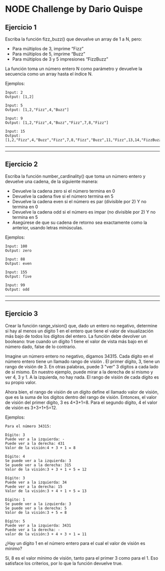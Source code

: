 # NODE Challenge by Dario Quispe

## Ejercicio 1

Escriba la función fizz_buzz() que devuelve un array de 1 a N, pero:

- Para múltiplos de 3, imprime “Fizz”
- Para múltiplos de 5, imprime “Buzz”
- Para múltiplos de 3 y 5 impresiones “FizzBuzz”

La función toma un número entero N como parámetro y devuelve la secuencia como un array hasta el índice N.

Ejemplos:

```
Input: 2
Output: [1,2]

Input: 5
Output: [1,2,"Fizz",4,"Buzz"]

Input: 9
Output: [1,2,"Fizz",4,"Buzz","Fizz",7,8,"Fizz"]

Input: 15
Output: [1,2,"Fizz",4,"Buzz","Fizz",7,8,"Fizz","Buzz",11,"Fizz",13,14,"FizzBuzz"]
```

---

---

## Ejercicio 2

Escriba la función number_cardinality() que toma un número entero y devuelve una cadena, de la siguiente manera:

- Devuelve la cadena zero si el número termina en 0
- Devuelve la cadena five si el número termina en 5
- Devuelve la cadena even si el número es par (divisible por 2) Y no termina en 0
- Devuelve la cadena odd si el número es impar (no divisible por 2) Y no termina en 5
- Asegúrese de que su cadena de retorno sea exactamente como la anterior, usando letras minúsculas.

Ejemplos:

```
Input: 100
Output: zero

Input: 88
Output: even

Input: 155
Output: five

Input: 99
Output: odd
```

---

---

## Ejercicio 3

Crear la función range_vision() que, dado un entero no negativo, determine si hay al menos un dígito 1 en el entero que tiene el valor de visualización más bajo de todos los dígitos del entero. La función debe devolver un booleano: true cuando un dígito 1 tiene el valor de vista más bajo en el número dado, false de lo contrario.

Imagine un número entero no negativo, digamos 34315. Cada dígito en el número entero tiene un llamado rango de visión . El primer dígito, 3, tiene un rango de visión de 3. En otras palabras, puede 3 "ver" 3 dígitos a cada lado de sí mismo. En nuestro ejemplo, puede mirar a la derecha de sí mismo y ver 4, 3 y 1. A la izquierda, no hay nada. El rango de visión de cada dígito es su propio valor.

Ahora bien, el rango de visión de un dígito define el llamado valor de visión, que es la suma de los dígitos dentro del rango de visión. Entonces, el valor de visión del primer dígito, 3 es 4+3+1=8. Para el segundo dígito, 4 el valor de visión es 3+3+1+5=12.

Ejemplos:

```
Para el número 34315:

Dígito: 3
Puede ver a la izquierda: -
Puede ver a la derecha: 431
Valor de la visión:4 + 3 + 1 = 8

Dígito: 4
Se puede ver a la izquierda: 3
Se puede ver a la derecha: 315
Valor de la visión:3 + 3 + 1 + 5 = 12

Dígito: 3
Puede ver a la izquierda: 34
Puede ver a la derecha: 15
Valor de la visión:3 + 4 + 1 + 5 = 13

Dígito: 1
Se puede ver a la izquierda: 3
Se puede ver a la derecha: 5
Valor de la visión:3 + 5 = 8

Dígito: 5
Puede ver a la izquierda: 3431
Puede ver a la derecha: -
valor de la visión:3 + 4 + 3 + 1 = 11
```

¿Hay un dígito 1 en el número entero para el cual el valor de visión es mínimo?

Sí, 8 es el valor mínimo de visión, tanto para el primer 3 como para el 1. Eso satisface los criterios, por lo que la función devuelve true.
